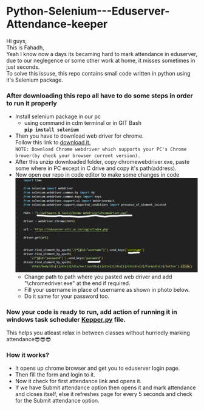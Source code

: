 # Python-Selenium---Eduserver-Attendance-keeper

Hi guys,  
This is Fahadh,  
Yeah I know now a days its becaming hard to mark attendance in eduserver, due to our neglegence or some other work at home, it misses sometimes in just seconds.  
To solve this issuse, this repo contains small code written in python using it's Selenium package.

### After downloading this repo all have to do some steps in order to run it properly

- Install selenium package in our pc
  - using command in cdm terminal or in GIT Bash  
    <code><b>pip install selenium</b></code>
- Then you have to download web driver for chrome.  
  Follow this link to [download it.](https://sites.google.com/a/chromium.org/chromedriver/)  
  `NOTE: Download Chrome webdriver which supports your PC's Chrome brower(by check your browser current version).`
- After this unzip downloaded folder, copy chromewebdriver.exe, paste some where in PC except in C drive and copy it's path(address).
- Now open our repo in code editor to make some changes in code
  ![alt text](requiredChanges.PNG)
  - Change path to path where you pasted web driver and add "\chromedriver.exe" at the end if required.
  - Fill your username in place of username as shown in photo below.
  - Do it same for your password too.

### Now your code is ready to run, add action of running it in windows task scheduler [Kepper.py](Keeper.py) file.

This helps you atleast relax in between classes without hurriedly marking attendance😎😎😎

### How it works?

- It opens up chrome browser and get you to eduserver login page.
- Then fill the form and login to it.
- Now it check for first attendance link and opens it.
- If we have Submit attendance option then opens it and mark attendance and closes itself, else it refreshes page for every 5 seconds and check for the Submit attendance option.
